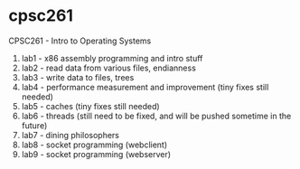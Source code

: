 # cpsc261
CPSC261 - Intro to Operating Systems

1. lab1 - x86 assembly programming and intro stuff
2. lab2 - read data from various files, endianness
3. lab3 - write data to files, trees
4. lab4 - performance measurement and improvement (tiny fixes still needed)
5. lab5 - caches (tiny fixes still needed)
6. lab6 - threads (still need to be fixed, and will be pushed sometime in the future)
7. lab7 - dining philosophers
8. lab8 - socket programming (webclient)
9. lab9 - socket programming (webserver)
